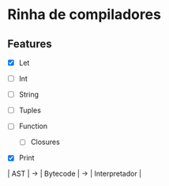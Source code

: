 # Rinha de compiladores

## Features

- [x] Let
- [ ] Int
- [ ] String
- [ ] Tuples
- [ ] Function
	- [ ] Closures
- [x] Print


| AST | -> | Bytecode | -> | Interpretador |
